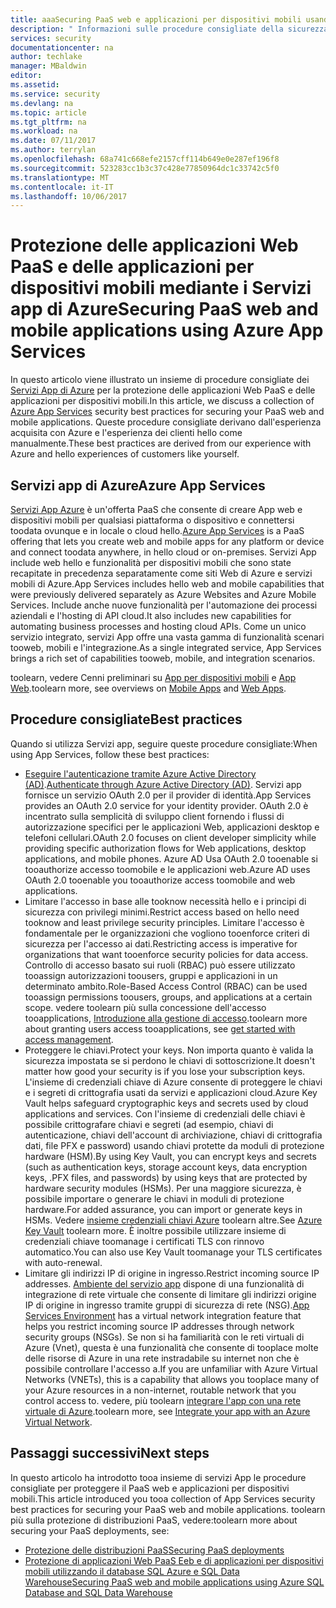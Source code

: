 ```yaml
---
title: aaaSecuring PaaS web e applicazioni per dispositivi mobili usando i servizi di App di Azure | Documenti Microsoft
description: " Informazioni sulle procedure consigliate della sicurezza di Servizi app di Azure per la protezione delle applicazioni Web PaaS e delle applicazioni per dispositivi mobili. "
services: security
documentationcenter: na
author: techlake
manager: MBaldwin
editor: 
ms.assetid: 
ms.service: security
ms.devlang: na
ms.topic: article
ms.tgt_pltfrm: na
ms.workload: na
ms.date: 07/11/2017
ms.author: terrylan
ms.openlocfilehash: 68a741c668efe2157cff114b649e0e287ef196f8
ms.sourcegitcommit: 523283cc1b3c37c428e77850964dc1c33742c5f0
ms.translationtype: MT
ms.contentlocale: it-IT
ms.lasthandoff: 10/06/2017
---
```

# <a name="securing-paas-web-and-mobile-applications-using-azure-app-services"></a><span data-ttu-id="d714b-103">Protezione delle applicazioni Web PaaS e delle applicazioni per dispositivi mobili mediante i Servizi app di Azure</span><span class="sxs-lookup"><span data-stu-id="d714b-103">Securing PaaS web and mobile applications using Azure App Services</span></span>

<span data-ttu-id="d714b-104">In questo articolo viene illustrato un insieme di procedure consigliate dei [Servizi App di Azure](https://azure.microsoft.com/services/app-service/) per la protezione delle applicazioni Web PaaS e delle applicazioni per dispositivi mobili.</span><span class="sxs-lookup"><span data-stu-id="d714b-104">In this article, we discuss a collection of [Azure App Services](https://azure.microsoft.com/services/app-service/) security best practices for securing your PaaS web and mobile applications.</span></span> <span data-ttu-id="d714b-105">Queste procedure consigliate derivano dall'esperienza acquisita con Azure e l'esperienza dei clienti hello come manualmente.</span><span class="sxs-lookup"><span data-stu-id="d714b-105">These best practices are derived from our experience with Azure and hello experiences of customers like yourself.</span></span>

## <a name="azure-app-services"></a><span data-ttu-id="d714b-106">Servizi app di Azure</span><span class="sxs-lookup"><span data-stu-id="d714b-106">Azure App Services</span></span>
<span data-ttu-id="d714b-107">[Servizi App Azure](../app-service/app-service-value-prop-what-is.md) è un'offerta PaaS che consente di creare App web e dispositivi mobili per qualsiasi piattaforma o dispositivo e connettersi toodata ovunque e in locale o cloud hello.</span><span class="sxs-lookup"><span data-stu-id="d714b-107">[Azure App Services](../app-service/app-service-value-prop-what-is.md) is a PaaS offering that lets you create web and mobile apps for any platform or device and connect toodata anywhere, in hello cloud or on-premises.</span></span> <span data-ttu-id="d714b-108">Servizi App include web hello e funzionalità per dispositivi mobili che sono state recapitate in precedenza separatamente come siti Web di Azure e servizi mobili di Azure.</span><span class="sxs-lookup"><span data-stu-id="d714b-108">App Services includes hello web and mobile capabilities that were previously delivered separately as Azure Websites and Azure Mobile Services.</span></span> <span data-ttu-id="d714b-109">Include anche nuove funzionalità per l'automazione dei processi aziendali e l'hosting di API cloud.</span><span class="sxs-lookup"><span data-stu-id="d714b-109">It also includes new capabilities for automating business processes and hosting cloud APIs.</span></span> <span data-ttu-id="d714b-110">Come un unico servizio integrato, servizi App offre una vasta gamma di funzionalità scenari tooweb, mobili e l'integrazione.</span><span class="sxs-lookup"><span data-stu-id="d714b-110">As a single integrated service, App Services brings a rich set of capabilities tooweb, mobile, and integration scenarios.</span></span>

<span data-ttu-id="d714b-111">toolearn, vedere Cenni preliminari su [App per dispositivi mobili](../app-service-mobile/app-service-mobile-value-prop.md) e [App Web](../app-service-web/app-service-web-overview.md).</span><span class="sxs-lookup"><span data-stu-id="d714b-111">toolearn more, see overviews on [Mobile Apps](../app-service-mobile/app-service-mobile-value-prop.md) and [Web Apps](../app-service-web/app-service-web-overview.md).</span></span>

## <a name="best-practices"></a><span data-ttu-id="d714b-112">Procedure consigliate</span><span class="sxs-lookup"><span data-stu-id="d714b-112">Best practices</span></span>

<span data-ttu-id="d714b-113">Quando si utilizza Servizi app, seguire queste procedure consigliate:</span><span class="sxs-lookup"><span data-stu-id="d714b-113">When using App Services, follow these best practices:</span></span>

- <span data-ttu-id="d714b-114">[Eseguire l'autenticazione tramite Azure Active Directory (AD)](../app-service-web/web-sites-authentication-authorization.md#authenticate-through-azure-active-directory).</span><span class="sxs-lookup"><span data-stu-id="d714b-114">[Authenticate through Azure Active Directory (AD)](../app-service-web/web-sites-authentication-authorization.md#authenticate-through-azure-active-directory).</span></span> <span data-ttu-id="d714b-115">Servizi app fornisce un servizio OAuth 2.0 per il provider di identità.</span><span class="sxs-lookup"><span data-stu-id="d714b-115">App Services provides an OAuth 2.0 service for your identity provider.</span></span> <span data-ttu-id="d714b-116">OAuth 2.0 è incentrato sulla semplicità di sviluppo client fornendo i flussi di autorizzazione specifici per le applicazioni Web, applicazioni desktop e telefoni cellulari.</span><span class="sxs-lookup"><span data-stu-id="d714b-116">OAuth 2.0 focuses on client developer simplicity while providing specific authorization flows for Web applications, desktop applications, and mobile phones.</span></span> <span data-ttu-id="d714b-117">Azure AD Usa OAuth 2.0 tooenable si tooauthorize accesso toomobile e le applicazioni web.</span><span class="sxs-lookup"><span data-stu-id="d714b-117">Azure AD uses OAuth 2.0 tooenable you tooauthorize access toomobile and web applications.</span></span>
- <span data-ttu-id="d714b-118">Limitare l'accesso in base alle tooknow necessità hello e i principi di sicurezza con privilegi minimi.</span><span class="sxs-lookup"><span data-stu-id="d714b-118">Restrict access based on hello need tooknow and least privilege security principles.</span></span> <span data-ttu-id="d714b-119">Limitare l'accesso è fondamentale per le organizzazioni che vogliono tooenforce criteri di sicurezza per l'accesso ai dati.</span><span class="sxs-lookup"><span data-stu-id="d714b-119">Restricting access is imperative for organizations that want tooenforce security policies for data access.</span></span> <span data-ttu-id="d714b-120">Controllo di accesso basato sui ruoli (RBAC) può essere utilizzato tooassign autorizzazioni toousers, gruppi e applicazioni in un determinato ambito.</span><span class="sxs-lookup"><span data-stu-id="d714b-120">Role-Based Access Control (RBAC) can be used tooassign permissions toousers, groups, and applications at a certain scope.</span></span> <span data-ttu-id="d714b-121">vedere toolearn più sulla concessione dell'accesso tooapplications, [Introduzione alla gestione di accesso](../active-directory/role-based-access-control-what-is.md).</span><span class="sxs-lookup"><span data-stu-id="d714b-121">toolearn more about granting users access tooapplications, see [get started with access management](../active-directory/role-based-access-control-what-is.md).</span></span>
- <span data-ttu-id="d714b-122">Proteggere le chiavi.</span><span class="sxs-lookup"><span data-stu-id="d714b-122">Protect your keys.</span></span> <span data-ttu-id="d714b-123">Non importa quanto è valida la sicurezza impostata se si perdono le chiavi di sottoscrizione.</span><span class="sxs-lookup"><span data-stu-id="d714b-123">It doesn't matter how good your security is if you lose your subscription keys.</span></span> <span data-ttu-id="d714b-124">L'insieme di credenziali chiave di Azure consente di proteggere le chiavi e i segreti di crittografia usati da servizi e applicazioni cloud.</span><span class="sxs-lookup"><span data-stu-id="d714b-124">Azure Key Vault helps safeguard cryptographic keys and secrets used by cloud applications and services.</span></span> <span data-ttu-id="d714b-125">Con l'insieme di credenziali delle chiavi è possibile crittografare chiavi e segreti (ad esempio, chiavi di autenticazione, chiavi dell'account di archiviazione, chiavi di crittografia dati, file PFX e password) usando chiavi protette da moduli di protezione hardware (HSM).</span><span class="sxs-lookup"><span data-stu-id="d714b-125">By using Key Vault, you can encrypt keys and secrets (such as authentication keys, storage account keys, data encryption keys, .PFX files, and passwords) by using keys that are protected by hardware security modules (HSMs).</span></span> <span data-ttu-id="d714b-126">Per una maggiore sicurezza, è possibile importare o generare le chiavi in moduli di protezione hardware.</span><span class="sxs-lookup"><span data-stu-id="d714b-126">For added assurance, you can import or generate keys in HSMs.</span></span> <span data-ttu-id="d714b-127">Vedere [insieme credenziali chiavi Azure](../key-vault/key-vault-whatis.md) toolearn altre.</span><span class="sxs-lookup"><span data-stu-id="d714b-127">See [Azure Key Vault](../key-vault/key-vault-whatis.md) toolearn more.</span></span> <span data-ttu-id="d714b-128">È inoltre possibile utilizzare insieme di credenziali chiave toomanage i certificati TLS con rinnovo automatico.</span><span class="sxs-lookup"><span data-stu-id="d714b-128">You can also use Key Vault toomanage your TLS certificates with auto-renewal.</span></span>
- <span data-ttu-id="d714b-129">Limitare gli indirizzi IP di origine in ingresso.</span><span class="sxs-lookup"><span data-stu-id="d714b-129">Restrict incoming source IP addresses.</span></span> <span data-ttu-id="d714b-130">[Ambiente del servizio app](../app-service-web/app-service-app-service-environment-intro.md) dispone di una funzionalità di integrazione di rete virtuale che consente di limitare gli indirizzi origine IP di origine in ingresso tramite gruppi di sicurezza di rete (NSG).</span><span class="sxs-lookup"><span data-stu-id="d714b-130">[App Services Environment](../app-service-web/app-service-app-service-environment-intro.md) has a virtual network integration feature that helps you restrict incoming source IP addresses through network security groups (NSGs).</span></span> <span data-ttu-id="d714b-131">Se non si ha familiarità con le reti virtuali di Azure (Vnet), questa è una funzionalità che consente di tooplace molte delle risorse di Azure in una rete instradabile su internet non che è possibile controllare l'accesso a.</span><span class="sxs-lookup"><span data-stu-id="d714b-131">If you are unfamiliar with Azure Virtual Networks (VNETs), this is a capability that allows you tooplace many of your Azure resources in a non-internet, routable network that you control access to.</span></span> <span data-ttu-id="d714b-132">vedere, più toolearn [integrare l'app con una rete virtuale di Azure](../app-service-web/web-sites-integrate-with-vnet.md).</span><span class="sxs-lookup"><span data-stu-id="d714b-132">toolearn more, see [Integrate your app with an Azure Virtual Network](../app-service-web/web-sites-integrate-with-vnet.md).</span></span>

## <a name="next-steps"></a><span data-ttu-id="d714b-133">Passaggi successivi</span><span class="sxs-lookup"><span data-stu-id="d714b-133">Next steps</span></span>
<span data-ttu-id="d714b-134">In questo articolo ha introdotto tooa insieme di servizi App le procedure consigliate per proteggere il PaaS web e applicazioni per dispositivi mobili.</span><span class="sxs-lookup"><span data-stu-id="d714b-134">This article introduced you tooa collection of App Services security best practices for securing your PaaS web and mobile applications.</span></span> <span data-ttu-id="d714b-135">toolearn più sulla protezione di distribuzioni PaaS, vedere:</span><span class="sxs-lookup"><span data-stu-id="d714b-135">toolearn more about securing your PaaS deployments, see:</span></span>

- [<span data-ttu-id="d714b-136">Protezione delle distribuzioni PaaS</span><span class="sxs-lookup"><span data-stu-id="d714b-136">Securing PaaS deployments</span></span>](security-paas-deployments.md)
- [<span data-ttu-id="d714b-137">Protezione di applicazioni Web PaaS Eeb e di applicazioni per dispositivi mobili utilizzando il database SQL Azure e SQL Data Warehouse</span><span class="sxs-lookup"><span data-stu-id="d714b-137">Securing PaaS web and mobile applications using Azure SQL Database and SQL Data Warehouse</span></span>](security-paas-applications-using-sql.md)
